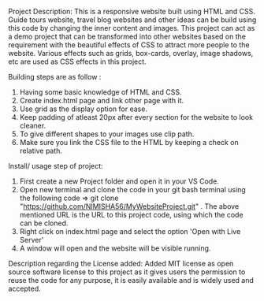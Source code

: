 Project Description:
This is a responsive website built using HTML and CSS. Guide tours website, travel blog websites and other ideas can be build using this code by changing the inner content and images. This project can act as a demo project that can be transformed into other websites based on the requirement with the beautiful effects of CSS to attract more people to the website. Various effects such as grids, box-cards, overlay, image shadows, etc are used as CSS effects in this project.

Building steps are as follow :
1. Having some basic knowledge of HTML and CSS.
2. Create index.html page and link other page with it.
3. Use grid as the display option for ease.
4. Keep padding of atleast 20px after every section for the website to look cleaner.
5. To give different shapes to your images use clip path.
6. Make sure you link the CSS file to the HTML by keeping a check on relative path.

Install/ usage step of project:
1. First create a new Project folder and open it in your VS Code.
2. Open new terminal and clone the code in your git bash terminal using the following code => git clone "https://github.com/NIMISHA56/MyWebsiteProject.git" .
The above mentioned URL is the URL to this project code, using which the code can be cloned.
3. Right click on index.html page and select the option 'Open with Live Server'
4. A window will open and the website will be visible running.

Description regarding the License added: 
Added MIT license as open source software license to this project as it gives users the permission to reuse the code for any purpose, it is easily available and is widely used and accepted.
